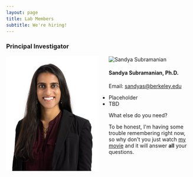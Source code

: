 ```yaml
---
layout: page
title: Lab Members
subtitle: We're hiring!
---
```


### Principal Investigator

<img src="/assets/img/20220609_0469_SSubramanian_cropped.jpg" style="float: left; margin-right: 2em;" width="250"/>

<img src="/assets/img/20220609_0469_SSubramanian_cropped.jpg"
srcset="/assets/img/20220609_0469_SSubramanian_cropped.jpg 250w, /assets/img/crepe.jpg 100w"
sizes="(min-width: 650px) calc(50vw - 20px), (min-width: 1100px) calc(33vw - 20px), 100w"
alt="Sandya Subramanian">

#### Sandya Subramanian, Ph.D.

Email: <a href="mailto:sandyas@berkeley.edu">sandyas@berkeley.edu</a>

  - Placeholder
  - TBD

What else do you need?

To be honest, I'm having some trouble remembering right now, so why don't you just watch [my movie](https://en.wikipedia.org/wiki/The_Princess_Bride_%28film%29) and it will answer **all** your questions.
